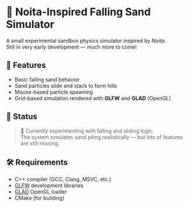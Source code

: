 # 🧪 Noita-Inspired Falling Sand Simulator

A small experimental sandbox physics simulator inspired by *Noita*.  
Still in very early development — much more to come!

## 🔧 Features

- Basic falling sand behavior
- Sand particles slide and stack to form hills
- Mouse-based particle spawning
- Grid-based simulation rendered with **GLFW** and **GLAD** (OpenGL)

## 🚧 Status

> 🧪 Currently experimenting with falling and sliding logic.  
> The system simulates sand piling realistically — but lots of features are still missing.

## 🛠 Requirements

- C++ compiler (GCC, Clang, MSVC, etc.)
- [GLFW](https://www.glfw.org/) development libraries
- [GLAD](https://glad.dav1d.de/) OpenGL loader
- CMake (for building)
